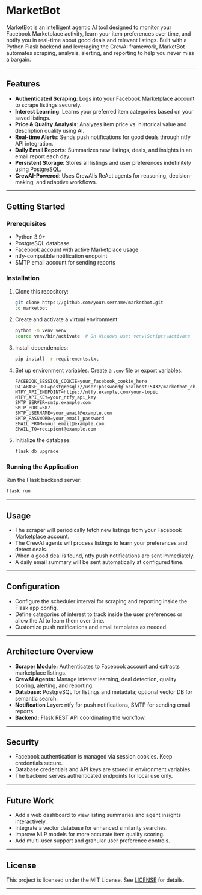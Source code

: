 # MarketBot

MarketBot is an intelligent agentic AI tool designed to monitor your Facebook Marketplace activity, learn your item preferences over time, and notify you in real-time about good deals and relevant listings. Built with a Python Flask backend and leveraging the CrewAI framework, MarketBot automates scraping, analysis, alerting, and reporting to help you never miss a bargain.

---

## Features

- **Authenticated Scraping**: Logs into your Facebook Marketplace account to scrape listings securely.
- **Interest Learning**: Learns your preferred item categories based on your saved listings.
- **Price & Quality Analysis**: Analyzes item price vs. historical value and description quality using AI.
- **Real-time Alerts**: Sends push notifications for good deals through ntfy API integration.
- **Daily Email Reports**: Summarizes new listings, deals, and insights in an email report each day.
- **Persistent Storage**: Stores all listings and user preferences indefinitely using PostgreSQL.
- **CrewAI-Powered**: Uses CrewAI’s ReAct agents for reasoning, decision-making, and adaptive workflows.

---

## Getting Started

### Prerequisites

- Python 3.9+
- PostgreSQL database
- Facebook account with active Marketplace usage
- ntfy-compatible notification endpoint
- SMTP email account for sending reports

### Installation

1. Clone this repository:

   ```bash
   git clone https://github.com/yourusername/marketbot.git
   cd marketbot
   ```

2. Create and activate a virtual environment:

   ```bash
   python -m venv venv
   source venv/bin/activate  # On Windows use: venv\Scripts\activate
   ```

3. Install dependencies:

   ```bash
   pip install -r requirements.txt
   ```

4. Set up environment variables. Create a `.env` file or export variables:

   ```env
   FACEBOOK_SESSION_COOKIE=your_facebook_cookie_here
   DATABASE_URL=postgresql://user:password@localhost:5432/marketbot_db
   NTFY_API_ENDPOINT=https://ntfy.example.com/your-topic
   NTFY_API_KEY=your_ntfy_api_key
   SMTP_SERVER=smtp.example.com
   SMTP_PORT=587
   SMTP_USERNAME=your_email@example.com
   SMTP_PASSWORD=your_email_password
   EMAIL_FROM=your_email@example.com
   EMAIL_TO=recipient@example.com
   ```

5. Initialize the database:

   ```bash
   flask db upgrade
   ```

### Running the Application

Run the Flask backend server:

```bash
flask run
```

---

## Usage

- The scraper will periodically fetch new listings from your Facebook Marketplace account.
- The CrewAI agents will process listings to learn your preferences and detect deals.
- When a good deal is found, ntfy push notifications are sent immediately.
- A daily email summary will be sent automatically at configured time.

---

## Configuration

- Configure the scheduler interval for scraping and reporting inside the Flask app config.
- Define categories of interest to track inside the user preferences or allow the AI to learn them over time.
- Customize push notifications and email templates as needed.

---

## Architecture Overview

- **Scraper Module:** Authenticates to Facebook account and extracts marketplace listings.
- **CrewAI Agents:** Manage interest learning, deal detection, quality scoring, alerting, and reporting.
- **Database:** PostgreSQL for listings and metadata; optional vector DB for semantic search.
- **Notification Layer:** ntfy for push notifications, SMTP for sending email reports.
- **Backend:** Flask REST API coordinating the workflow.

---

## Security

- Facebook authentication is managed via session cookies. Keep credentials secure.
- Database credentials and API keys are stored in environment variables.
- The backend serves authenticated endpoints for local use only.

---

## Future Work

- Add a web dashboard to view listing summaries and agent insights interactively.
- Integrate a vector database for enhanced similarity searches.
- Improve NLP models for more accurate item quality scoring.
- Add multi-user support and granular user preference controls.

---

## License

This project is licensed under the MIT License. See [LICENSE](LICENSE) for details.

---


